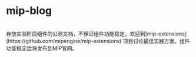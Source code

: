 # mip-blog
<br>
存放实验阶段组件的公测文档，不保证组件功能稳定，欢迎到[mip-extensions](https://github.com/mipengine/mip-extensions)
项目讨论最佳实践方案。组件功能稳定后将发布到MIP官网。
